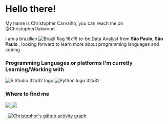 # Hello there! #


My name is Christopher Carvalho, you can reach me on @ChristopherOakwood

I am a brazilian ![Brazil flag 16x16](https://user-images.githubusercontent.com/110235306/187130599-b2b8580b-7ae7-40de-a72c-1a2302375d23.png) to-be Data Analyst from <b> São Paulo, São Paulo </b>, looking forward to learn more about programming languages and coding
&nbsp;
### Programming Languages or platforms I'm curretly Learning/Working with ###

![R Studio 32x32 logo](https://user-images.githubusercontent.com/110235306/187125292-aaec30da-73fd-495c-9ce8-9a45311401af.png)  ![Python logo 32x32](https://user-images.githubusercontent.com/110235306/187126036-38812a17-1c02-4814-9139-925322d4edc0.png)
&nbsp;

### Where to find me ###

<a href="https://www.linkedin.com/in/christopher-carvalho-330685ba/"/>
<img src="https://img.shields.io/badge/LinkedIn-0077B5?style=for-the-badge&logo=linkedin&logoColor=white"/>    

<a href="https://github.com/ChristopherOakwood"/> 
<img src="https://img.shields.io/badge/GitHub-100000?style=for-the-badge&logo=github&logoColor=white"/>

&nbsp;
[![Christopher's github activity graph](https://activity-graph.herokuapp.com/graph?username=ChristopherOakwood&theme=xcode)](https://github.com/ashutosh00710/github-readme-activity-graph)

<!---
ChristopherOakwood/ChristopherOakwood is a ✨ special ✨ repository because its `README.md` (this file) appears on your GitHub profile.
You can click the Preview link to take a look at your changes.
--->
